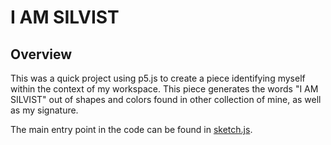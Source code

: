# I AM SILVIST

## Overview

This was a quick project using p5.js to create a piece identifying myself within
 the context of my workspace. This piece generates the words "I AM SILVIST" out
of shapes and colors found in other collection of mine, as well as my signature.

The main entry point in the code can be found in [sketch.js](sketch.js).
